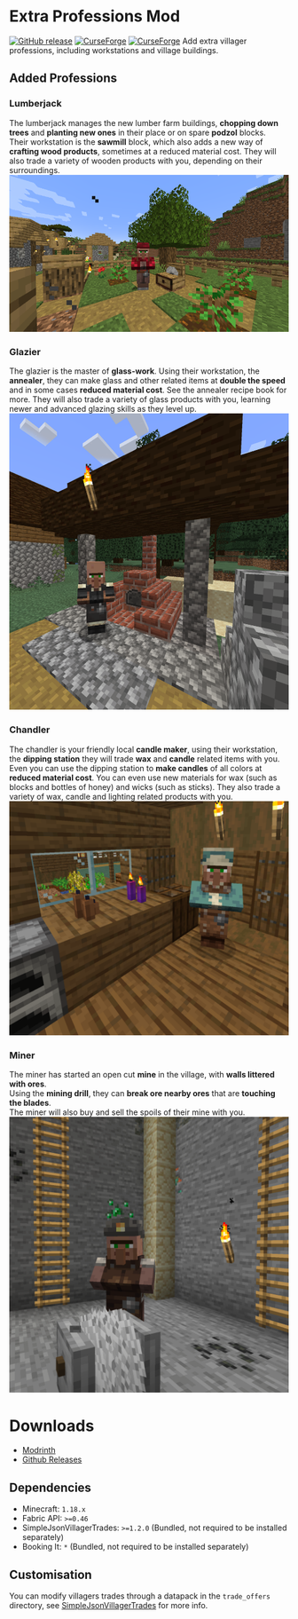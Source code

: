 # Extra Professions Mod
[![GitHub release](https://img.shields.io/github/release/aws404/ExtraProfessions.svg?style=popout&label=github)](https://github.com/aws404/ExtraProfessions/releases/latest)
[![CurseForge](https://img.shields.io/static/v1?style=popout&label=modrinth&message=project&color=2DE391)](https://modrinth.com/mod/extra_professions)
[![CurseForge](https://img.shields.io/static/v1?style=popout&label=curseforge&message=project&color=6441A4)](https://www.curseforge.com/minecraft/mc-mods/simplejsonvillagertrades)
Add extra villager professions, including workstations and village buildings. 

## Added Professions
### Lumberjack
The lumberjack manages the new lumber farm buildings, **chopping down trees** and **planting new ones** in their place or on spare **podzol** blocks.  
Their workstation is the **sawmill** block, which also adds a new way of **crafting wood products**, sometimes at a reduced material cost.
They will also trade a variety of wooden products with you, depending on their surroundings.
![Image of the Lumberjack](/img/Lumberjack.png)

### Glazier
The glazier is the master of **glass-work**. 
Using their workstation, the **annealer**, they can make glass and other related items at **double the speed** and in some cases **reduced material cost**.  See the annealer recipe book for more.
They will also trade a variety of glass products with you, learning newer and advanced glazing skills as they level up.
![Image of the Glazier](./img/Glazier.png)

### Chandler
The chandler is your friendly local **candle maker**, using their workstation, the **dipping station** they will trade **wax** and **candle** related items with you.   
Even you can use the dipping station to **make candles** of all colors at **reduced material cost**. You can even use new materials for wax (such as blocks and bottles of honey) and wicks (such as sticks).
They also trade a variety of wax, candle and lighting related products with you.  
![Image of the Chandler](./img/Chandler.png)

### Miner
The miner has started an open cut **mine** in the village, with **walls littered with ores**.  
Using the **mining drill**, they can **break ore nearby ores** that are **touching the blades**.  
The miner will also buy and sell the spoils of their mine with you.  
![Image of the Chandler](./img/Miner.png)

# Downloads
* [Modrinth](https://modrinth.com/mod/extra_professions)
* [Github Releases](https://github.com/aws404/ExtraProfessions/releases)

## Dependencies
* Minecraft: `1.18.x`
* Fabric API: `>=0.46`
* SimpleJsonVillagerTrades: `>=1.2.0` (Bundled, not required to be installed separately)
* Booking It: `*` (Bundled, not required to be installed separately)

## Customisation
You can modify villagers trades through a datapack in the `trade_offers` directory, see [SimpleJsonVillagerTrades](https://github.com/aws404/SimpleJsonVillagerTrades/wiki/Trade-Offer-JSON-Files) for more info.
